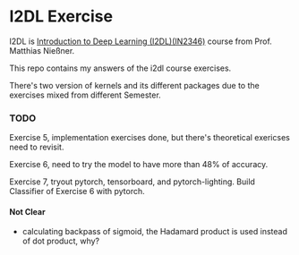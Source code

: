 # I2DL Exercise

I2DL is [Introduction to Deep Learning (I2DL)(IN2346)](https://niessner.github.io/I2DL/) course from Prof. Matthias Nießner.

This repo contains my answers of the i2dl course exercises.

There's two version of kernels and its different packages due to the exercises mixed from different Semester.


### TODO

Exercise 5, implementation exercises done, but there's theoretical exericses need to revisit.

Exercise 6, need to try the model to have more than 48% of accuracy.

Exercise 7, tryout pytorch, tensorboard, and pytorch-lighting. Build Classifier of Exercise 6 with pytorch.

#### Not Clear

- calculating backpass of sigmoid, the Hadamard product is used instead of dot product, why?

